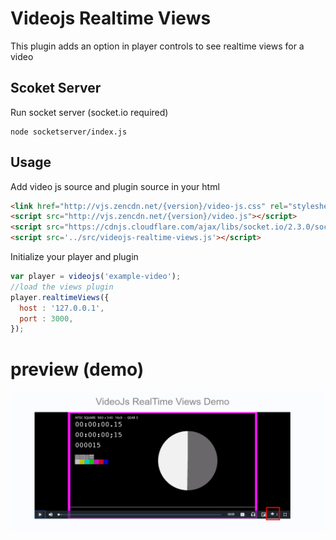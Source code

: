 # Videojs Realtime Views
This plugin adds an option in player controls to see realtime views for a video

## Scoket Server
Run socket server (socket.io required) 
```node
node socketserver/index.js
```
 
## Usage

Add video js source and plugin source in your html
```html
<link href="http://vjs.zencdn.net/{version}/video-js.css" rel="stylesheet">
<script src="http://vjs.zencdn.net/{version}/video.js"></script>
<script src="https://cdnjs.cloudflare.com/ajax/libs/socket.io/2.3.0/socket.io.js"></script>
<script src='../src/videojs-realtime-views.js'></script>
```

Initialize your player and plugin
```javascript
var player = videojs('example-video');
//load the views plugin
player.realtimeViews({
  host : '127.0.0.1',
  port : 3000,
});
```


# preview (demo)

![player](https://github.com/fahad-cb/videojs-realtime-views/blob/master/videojs-realtime-views.png)
